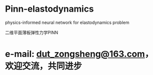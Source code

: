 # Pinn-elastodynamics
physics-informed neural network for elastodynamics problem

二维平面薄板弹性力学PINN

# e-mail: dut_zongsheng@163.com，欢迎交流，共同进步
